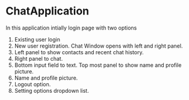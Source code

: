# ChatApplication

In this application intially login page with two options
1. Existing user login
2. New user registration.
Chat Window opens with left and right panel.
1. Left panel to show contacts and recent chat history.
2. Right panel to chat.
3. Bottom input field to text.
Top most panel to show name and profile picture.
1. Name and profile picture.
2. Logout option.
3. Setting options dropdown list.
